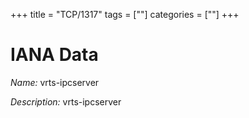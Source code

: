 +++
title = "TCP/1317"
tags = [""]
categories = [""]
+++

# IANA Data

_Name:_ vrts-ipcserver

_Description:_ vrts-ipcserver

